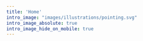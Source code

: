 ```yaml
---
title: 'Home'
intro_image: "images/illustrations/pointing.svg"
intro_image_absolute: true
intro_image_hide_on_mobile: true
---
```

